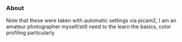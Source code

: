 ### About

Note that these were taken with automatic settings via picam2, I am an amateur photographer myself/still need to the learn the basics, color profiling particularly